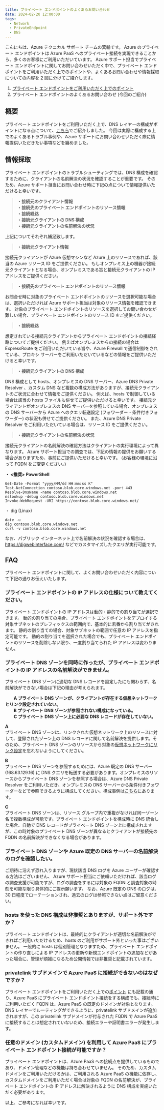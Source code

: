 ```yaml
---
title: プライベート エンドポイントのよくあるお問い合わせ
date: 2024-02-20 12:00:00
tags:
  - Network
  - PrivateEndpoint
  - DNS
---
```

こんにちは、Azure テクニカル サポート チームの箕輪です。
Azure のプライベート エンドポイントは Azure PaaS へのプライベート接続を実現できることから、多くのお客様にご利用いただいています。
Azure サポート担当でプライベート エンドポイントに関してお問い合わせいただく中で、プライベート エンドポイントをご利用いただく上でのポイントや、よくあるお問い合わせや情報採取についての内容を 2 回に分けてご紹介します。

1. [プライベート エンドポイントをご利用いただく上でのポイント](/articles/network/pe-introduction.md)
2. プライベート エンドポイントのよくあるお問い合わせ (今回のご紹介)

<!-- more -->

## 概要

プライベート エンドポイントをご利用いただく上で、DNS レイヤーの構成がポイントになる点について、[こちら](/articles/network/pe-introduction.md)でご紹介しました。
今回は実際に構成する上でのよくあるトラブル事例や、Azure サポートにお問い合わせいただく際に情報提供いただきたい事項などを纏めました。

## 情報採取

プライベート エンドポイントのトラブルシューティングでは、DNS 構成を確認するために、クライアントの名前解決の状況を確認することが重要です。
そのため、Azure サポート担当にお問い合わせ時に下記の点について情報提供いただけると幸いです。

>**・接続元のクライアント情報**</br>
>**・接続先のプライベート エンドポイントのリソース情報**</br>
>**・接続経路**</br>
>**・接続元クライアントの DNS 構成**</br>
>**・接続元クライアントの名前解決の状況**</br>

上記についてそれぞれ補足致します。

>**・接続元クライアント情報**

接続元クライアントが Azure 仮想マシンなど Azure 上のリソースであれば、該当の Azure リソース ID をご提供ください。
もしオンプレミス上の機器が接続元クライアントとなる場合、オンプレミスである旨と接続元クライアントの IP アドレスをご提供ください。

>**・接続先のプライベート エンドポイントのリソース情報**

お問合せ時に対象のプライベート エンドポイントのリソースを選択可能な場合は、選択いただければ Azure サポート担当は対象のリソース情報を確認できます。
対象のプライベート エンドポイントのリソースを選択してお問い合わせが難しい場合、プライベート エンドポイントのリソース ID をご提供ください。

>**・接続経路**

想定されている接続元クライアントからプライベート エンドポイントの接続経路についてご提供ください。
例えばオンプレミスからの接続の場合は ExpressRoute をご利用いただいている旨や、Azure Firewall で通信制御をされている、プロキシ サーバーをご利用いただいているなどの情報をご提供いただけると幸いです。

>**・接続元クライアントの DNS 構成**

DNS 構成として hosts、オンプレミスの DNS サーバー、Azure DNS Private Resolver 、カスタム DNS など複数の構成方法がありますが、接続元クライアントのご状況に合わせて情報をご提供ください。
例えば、hosts で制御している場合は該当の hosts ファイルも併せてご提供いただけると幸いです。
接続元クライアントがオンプレミスの DNS サーバーを参照している場合、オンプレミスの DNS サーバーから Azure へのクエリ転送設定 (フォワーダー・条件付きフォワーダー) の状況も併せてご提供ください。
また、Azure DNS Private Resolver をご利用いただいている場合は、リソース ID をご提供ください。

>**・接続元クライアントの名前解決の状況**

接続元クライアントの名前解決の確認方法はクライアントの実行環境によって異なります。
Azure サポート担当での調査では、下記の情報の提供をお願いする場合がありますため、事前にご提供いただけると幸いです。
(お客様の環境に沿って FQDN をご変更ください。)

**・ <推奨> PowerShell**

```
Get-Date -Format "yyyy/MM/dd HH:mm:ss K"
Test-NetConnection contoso.blob.core.windows.net -port 443 
Resolve-DnsName -name contoso.blob.core.windows.net
nslookup -debug contoso.blob.core.windows.net
Invoke-WebRequest -URI https://contoso.blob.core.windows.net/
```

・ dig (Linux)

```
date -u
dig contoso.blob.core.windows.net
curl -v contoso.blob.core.windows.net
```

なお、パブリック インターネット上で名前解決の状況を確認する場合は、https://digwebinterface.com/ などでカスタマイズしたクエリが実行可能です。

## FAQ

プライベート エンドポイントに関して、よくお問い合わせいただく内容について下記の通りお伝えいたします。

### プライベート エンドポイントの IP アドレスの仕様について教えてください。

プライベート エンドポイントの IP アドレスは動的・静的での割り当てが選択できます。
動的の割り当ての場合、プライベート エンドポイントをデプロイする対象サブネットのプレフィックスの範囲内で、基本的に若番から割り当てがされます。
静的の割り当ての場合、対象サブネットの範囲で任意の IP アドレスを指定可能です。
動的の割り当てを選択された場合でも、プライベート エンドポイントのリソースを削除しない限り、一度割り当てられた IP アドレスは変わりません。

### プライベート DNS ゾーンを同時に作ったが、プライベート エンドポイントの IP アドレスの名前解決ができません。

プライベート DNS ゾーンに適切な DNS レコードを設定したにも関わらず、名前解決ができない場合は下記の理由が考えられます。

　　**A プライベート DNS ゾーンが、クライアントが存在する仮想ネットワークとリンク設定されていない。**</br>
　　**B プライベート DNS ゾーンが参照されない構成になっている。**</br>
　　**C プライベート DNS ゾーン上に必要な DNS レコードが存在していない。**</br>

**A**</br>
プライベート DNS ゾーンは、リンクされた仮想ネットワーク上のリソースに対して、登録されたゾーン上の DNS レコードに関して名前解決を提供します。そのため、プライベート DNS ゾーンのリソースから対象の[仮想ネットワークにリンク設定](https://learn.microsoft.com/ja-jp/azure/dns/private-dns-virtual-network-links)を忘れないようにしてください。

**B**</br>
プライベート DNS ゾーンを参照するためには、Azure 既定の DNS サーバー (168.63.129.16) に DNS クエリを転送する必要があります。オンプレミスのリソースからプライベート DNS ゾーンを参照する場合は、Azure DNS Private Resolver をご利用いただき、オンプレミスの DNS サーバーから条件付きフォワーダーなどで参照できるように構成してください。構成事例は[こちら](https://learn.microsoft.com/ja-jp/azure/private-link/private-endpoint-dns-integration)にあります。

**C**</br>
プライベート DNS ゾーンは、リソース グループ内で重複がなければ同一ゾーン名で複数構成が可能です。プライベート エンドポイントを構成時に DNS 統合した場合、自動で DNS レコードがプライベート DNS ゾーン上に構成されますが、この時対象のプライベート DNS ゾーンが異なるとクライアントが接続先の FQDN の名前解決ができなくなる場合があります。

### プライベート DNS ゾーンや Azure 既定の DNS サーバーの名前解決のログを確認したい。

ご期待に沿えず恐れ入りますが、現状該当 DNS ログを Azure ユーザーが確認する方法はございません、
Azure サポート担当にご依頼いただければ、該当ログの調査支援が可能ですが、ログの調査をするには対象の FQDN と調査対象の時刻を可能な限り具体的にご提示願います。
なお、Azure 既定の DNS のログは、30 日程度でローテーションされ、過去のログは参照できない点はご留意ください。

### hosts を使った DNS 構成は非推奨とありますが、サポート外ですか？

プライベート エンドポイントは、最終的にクライアントが適切な名前解決ができればご利用いただけるため、hosts のご利用がサポート外といった事はございません。
一般的に hosts は個別管理となりますため、プライベート エンドポイントの作り直しによる IP アドレスの更新や新規エンドポイントの追加などがあった場合に、管理が煩雑になるため公開情報では非推奨と記載されています。

### privatelink サブドメインで Azure PaaS に接続ができないのはなぜですか？

プライベート エンドポイントをご利用いただく上での[ポイント](/articles/network/pe-introduction.md) にも記載の通り、Azure PaaS にプライベート エンドポイント接続をする構成でも、接続時にご利用いただく FQDN は、Azure PaaS の既定のドメインが対象となります。
DNS レイヤーでルーティングができるように、privatelink サブドメインが追加されますが、この privatelink サブドメインが付与された FQDN で Azure PaaS に接続することは想定されていないため、接続エラーや証明書エラーが発生します。

### 任意のドメイン (カスタムドメイン) を利用して Azure PaaS にプライベート エンドポイント接続が可能ですか？

プライベート エンドポイントは、Azure PaaS への接続点を提供しているものであり、ドメイン管理などの機能は持ち合わせていません。
そのため、カスタムドメインをご利用いただけるかは、ご利用される Azure PaaS の機能に依存し、カスタムドメインをご利用いただく場合は対象の FQDN の名前解決が、プライベート エンドポイントの IP アドレスに解決されるように DNS 構成を実施いただく必要があります。



以上、ご参考になれば幸いです。
